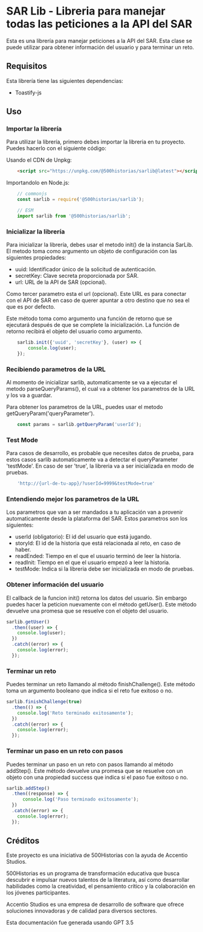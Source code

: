 # SAR Lib - Libreria para manejar todas las peticiones a la API del SAR
Esta es una librería para manejar peticiones a la API del SAR. Esta clase se puede utilizar para obtener información del usuario y para terminar un reto.

## Requisitos
Esta librería tiene las siguientes dependencias:
 - Toastify-js

## Uso
### Importar la librería
Para utilizar la librería, primero debes importar la libreria en tu proyecto. Puedes hacerlo con el siguiente código:

Usando el CDN de Unpkg:
``` html
    <script src="https://unpkg.com/@500historias/sarlib@latest"></script>
```

Importandolo en Node.js:
``` js
    // commonjs
    const sarlib = require('@500historias/sarlib');

    // ESM
    import sarlib from '@500historias/sarlib';
```

### Inicializar la librería
Para inicializar la librería, debes usar el metodo init() de la instancia SarLib. El metodo toma como argumento un objeto de configuración con las siguientes propiedades:

 - uuid: Identificador único de la solicitud de autenticación.
 - secretKey: Clave secreta proporcionada por SAR.
 - url: URL de la API de SAR (opcional).

Como tercer parametro esta el url (opcional). Este URL es para conectar con el API de SAR en caso de querer apuntar a otro destino que no sea el que es por defecto.

Este método toma como argumento una función de retorno que se ejecutará después de que se complete la inicialización. La función de retorno recibirá el objeto del usuario como argumento.

```js
    sarlib.init({'uuid', 'secretKey'}, (user) => {
        console.log(user);
    });
```

### Recibiendo parametros de la URL
Al momento de inicializar sarlib, automaticamente se va a ejecutar el metodo parseQueryParams(), el cual va a obtener los parametros de la URL y los va a guardar. 

Para obtener los parametros de la URL, puedes usar el metodo getQueryParam('queryParameter').

```js
    const params = sarlib.getQueryParam('userId');
```

### Test Mode
Para casos de desarrollo, es probable que necesites datos de prueba, para estos casos sarlib automaticamente va a detectar el queryParameter 'testMode'. En caso de ser 'true', la libreria va a ser inicializada en modo de pruebas.

```js
    'http://{url-de-tu-app}/?userId=9999&testMode=true'
```

### Entendiendo mejor los parametros de la URL
Los parametros que van a ser mandados a tu aplicación van a provenir automaticamente desde la plataforma del SAR. Estos parametros son los siguientes:

 - userId (obligatorio): El id del usuario que está jugando.
 - storyId: El id de la historia que está relacionada al reto, en caso de haber.
 - readEnded: Tiempo en el que el usuario terminó de leer la historia.
 - readInit: Tiempo en el que el usuario empezó a leer la historia.
 - testMode: Indica si la libreria debe ser inicializada en modo de pruebas.


### Obtener información del usuario
El callback de la funcion init() retorna los datos del usuario. Sin embargo puedes hacer la peticion nuevamente con el método getUser(). Este método devuelve una promesa que se resuelve con el objeto del usuario.

```js
sarlib.getUser()
  .then((user) => {
    console.log(user);
  })
  .catch((error) => {
    console.log(error);
  });
```

### Terminar un reto

Puedes terminar un reto llamando al método finishChallenge(). Este método toma un argumento booleano que indica si el reto fue exitoso o no.

```js
sarlib.finishChallenge(true)
  .then(() => {
    console.log('Reto terminado exitosamente');
  })
  .catch((error) => {
    console.log(error);
  });
```

### Terminar un paso en un reto con pasos
Puedes terminar un paso en un reto con pasos llamando al método addStep(). Este método devuelve una promesa que se resuelve con un objeto con una propiedad success que indica si el paso fue exitoso o no.

```js
sarlib.addStep()
  .then((response) => {
      console.log('Paso terminado exitosamente');
  })
  .catch((error) => {
    console.log(error);
  });
```

## Créditos

Este proyecto es una iniciativa de 500Historias con la ayuda de Accentio Studios.

500Historias es un programa de transformación educativa que busca descubrir e impulsar nuevos talentos de la literatura, así como desarrollar habilidades como la creatividad, el pensamiento crítico y la colaboración en los jóvenes participantes.

Accentio Studios es una empresa de desarrollo de software que ofrece soluciones innovadoras y de calidad para diversos sectores.

Esta documentación fue generada usando GPT 3.5

